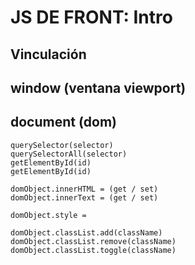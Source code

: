 # JS DE FRONT: Intro

## Vinculación

## window (ventana viewport)

## document (dom)
```
querySelector(selector)
querySelectorAll(selector)
getElementById(id)
getElementById(id)

domObject.innerHTML = (get / set)
domObject.innerText = (get / set)

domObject.style = 

domObject.classList.add(className)
domObject.classList.remove(className)
domObject.classList.toggle(className)